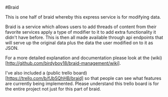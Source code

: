 #Braid

This is one half of braid whereby this express service is for modifying data.

Braid is a service which allows users to add threads of content from their favorite services apply a type of modifier to it to add extra functionality it didn't have before. This is then all made available through api endpoints that will serve up the original data plus the data the user modified on to it as JSON.

For a more detailed explanation and documentation please look at the (wiki)[http://github.com/birdyboy18/braid-management/wiki].

I've also included a (public trello board)[https://trello.com/b/fJbSQhHB/braid] so that people can see what features are currently being implemented. Please understand this trello board is for the entire project not just for this part of braid.
